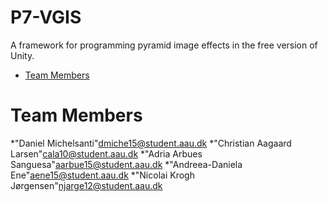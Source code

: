 # P7-VGIS

A framework for programming pyramid image effects in the free version of Unity.

* [Team Members](#team-members)

# <a name="team-members"></a>Team Members 
*"Daniel Michelsanti"<dmiche15@student.aau.dk>
*"Christian Aagaard Larsen"<cala10@student.aau.dk>
*"Adria Arbues Sanguesa"<aarbue15@student.aau.dk>
*"Andreea-Daniela Ene"<aene15@student.aau.dk>
*"Nicolai Krogh Jørgensen"<njarge12@student.aau.dk>


